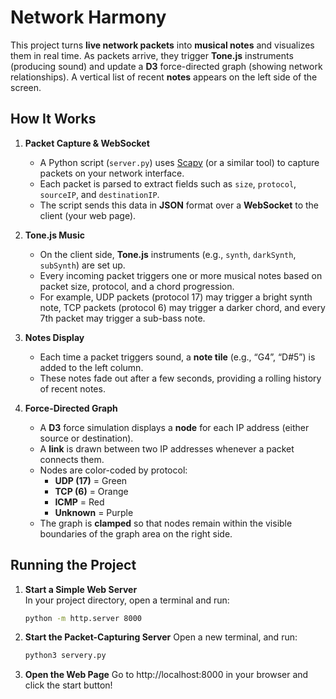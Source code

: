 # Network Harmony

This project turns **live network packets** into **musical notes** and visualizes them in real time. As packets arrive, they trigger **Tone.js** instruments (producing sound) and update a **D3** force-directed graph (showing network relationships). A vertical list of recent **notes** appears on the left side of the screen.

## How It Works

1. **Packet Capture & WebSocket**  
   - A Python script (`server.py`) uses [Scapy](https://scapy.net/) (or a similar tool) to capture packets on your network interface.
   - Each packet is parsed to extract fields such as `size`, `protocol`, `sourceIP`, and `destinationIP`.
   - The script sends this data in **JSON** format over a **WebSocket** to the client (your web page).

2. **Tone.js Music**  
   - On the client side, **Tone.js** instruments (e.g., `synth`, `darkSynth`, `subSynth`) are set up.
   - Every incoming packet triggers one or more musical notes based on packet size, protocol, and a chord progression.
   - For example, UDP packets (protocol 17) may trigger a bright synth note, TCP packets (protocol 6) may trigger a darker chord, and every 7th packet may trigger a sub-bass note.

3. **Notes Display**  
   - Each time a packet triggers sound, a **note tile** (e.g., “G4”, “D#5”) is added to the left column.
   - These notes fade out after a few seconds, providing a rolling history of recent notes.

4. **Force-Directed Graph**  
   - A **D3** force simulation displays a **node** for each IP address (either source or destination).
   - A **link** is drawn between two IP addresses whenever a packet connects them.
   - Nodes are color-coded by protocol:
     - **UDP (17)** = Green
     - **TCP (6)** = Orange
     - **ICMP** = Red
     - **Unknown** = Purple
   - The graph is **clamped** so that nodes remain within the visible boundaries of the graph area on the right side.


## Running the Project

1. **Start a Simple Web Server**  
   In your project directory, open a terminal and run:
   ```bash
   python -m http.server 8000
   ```

2. **Start the Packet-Capturing Server**
   Open a new terminal, and run:
   ```bash
   python3 servery.py
   ```
3. **Open the Web Page**
   Go to http://localhost:8000 in your browser and click the start button!


